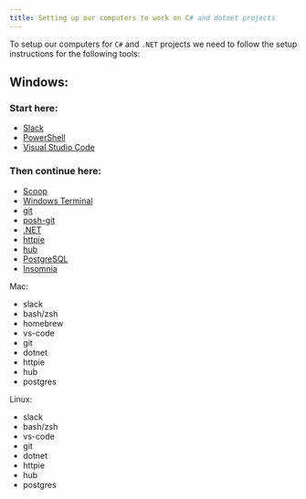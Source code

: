 ```yaml
---
title: Setting up our computers to work on C# and dotnet projects
---
```


To setup our computers for `C#` and `.NET` projects we need to follow the setup
instructions for the following tools:

## Windows:

### Start here:

- [Slack](/lessons/setup-windows/reading/slack)
- [PowerShell](/lessons/setup-windows/reading/powershell)
- [Visual Studio Code](/lessons/setup-windows/reading/vs-code)

### Then continue here:

- [Scoop](/lessons/setup-windows/reading/scoop)
- [Windows Terminal](/lessons/setup-windows/reading/windows-terminal)
- [git](/lessons/setup-windows/reading/git)
- [posh-git](/lessons/setup-windows/reading/posh-git)
- [.NET](/lessons/setup-windows/reading/dotnet)
- [httpie](/lessons/setup-windows/reading/httpie)
- [hub](/lessons/setup-windows/reading/hub)
- [PostgreSQL](/lessons/setup-windows/reading/postgres)
- [Insomnia](/lessons/setup-windows/reading/insomnia)

Mac:

- slack
- bash/zsh
- homebrew
- vs-code
- git
- dotnet
- httpie
- hub
- postgres

Linux:

- slack
- bash/zsh
- vs-code
- git
- dotnet
- httpie
- hub
- postgres
